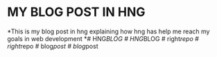 # MY BLOG POST IN HNG #
*This is my blog post in hng explaining how hng has help me reach my goals in web development  *#   H N G _ B L O G  
 #   H N G _ B L O G  
 #   r i g h t _ r e p o  
 #   r i g h t _ r e p o  
 #   b l o g _ p o s t  
 #   b l o g _ p o s t  
 